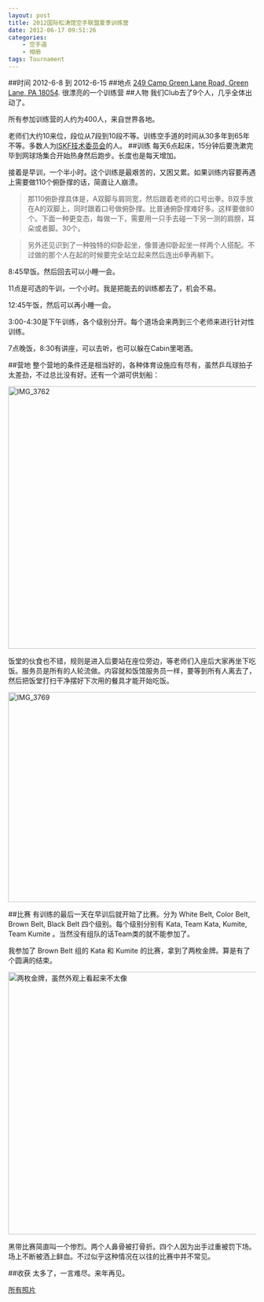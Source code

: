```yaml
--- 
layout: post
title: 2012国际松涛馆空手联盟夏季训练营
date: 2012-06-17 09:51:26
categories:
    - 空手道
    - 相册
tags: Tournament
---
```

##时间
2012-6-8 到 2012-6-15
##地点
[249 Camp Green Lane Road, Green Lane, PA 18054](http://goo.gl/maps/6W5w). 很漂亮的一个训练营
##人物
我们Club去了9个人，几乎全体出动了。

所有参加训练营的人约为400人，来自世界各地。

老师们大约10来位，段位从7段到10段不等。训练空手道的时间从30多年到65年不等。多数人为[ISKF技术委员会](http://www.iskf.com/technical%20committee.html)的人。
##训练
每天6点起床，15分钟后要洗漱完毕到网球场集合开始热身然后跑步。长度也是每天增加。

接着是早训，一个半小时。这个训练是最艰苦的，又困又累。如果训练内容要再遇上需要做110个俯卧撑的话，简直让人崩溃。

>那110俯卧撑具体是，A双脚与肩同宽，然后跟着老师的口号出拳。B双手放在A的双脚上，同时跟着口号做俯卧撑。比普通俯卧撑难好多。这样要做80个。下面一种更变态，每做一下，需要用一只手去碰一下另一测的肩膀，耳朵或者脚。30个。

>另外还见识到了一种独特的仰卧起坐，像普通仰卧起坐一样两个人搭配。不过做的那个人在起的时候要完全站立起来然后连出6拳再躺下。

8:45早饭。然后回去可以小睡一会。

11点是可选的午训，一个小时。我是把能去的训练都去了，机会不易。

12:45午饭，然后可以再小睡一会。

3:00-4:30是下午训练，各个级别分开。每个道场会来两到三个老师来进行针对性训练。

7点晚饭，8:30有讲座，可以去听，也可以躲在Cabin里喝酒。

##营地
整个营地的条件还是相当好的，各种体育设施应有尽有，虽然乒乓球拍子太差劲，不过总比没有好。还有一个湖可供划船：

<a href="http://www.flickr.com/photos/ztpala/7376013880/" title="IMG_3762 by ztpala, on Flickr"><img src="http://farm6.staticflickr.com/5455/7376013880_52c678a9b6_c.jpg" width="800" height="534" alt="IMG_3762"></a>

饭堂的伙食也不错，规则是进入后要站在座位旁边，等老师们入座后大家再坐下吃饭。服务员是所有的人轮流做。内容就和饭馆服务员一样，要等到所有人离去了，然后把饭堂打扫干净摆好下次用的餐具才能开始吃饭。

<a href="http://www.flickr.com/photos/ztpala/7376004678/" title="IMG_3769 by ztpala, on Flickr"><img src="http://farm8.staticflickr.com/7084/7376004678_9fe890bb52_z.jpg" width="640" height="427" alt="IMG_3769"></a>

##比赛
有训练的最后一天在早训后就开始了比赛。分为 White Belt, Color Belt, Brown Belt, Black Belt 四个级别。每个级别分别有 Kata, Team Kata, Kumite, Team Kumite 。当然没有组队的话Team类的就不能参加了。

我参加了 Brown Belt 组的 Kata 和 Kumite 的比赛，拿到了两枚金牌。算是有了个圆满的结束。

<a href="http://www.flickr.com/photos/ztpala/7375990446/" title="两枚金牌，虽然外观上看起来不太像 by ztpala, on Flickr"><img src="http://farm8.staticflickr.com/7218/7375990446_7c67fc44f6_c.jpg" width="800" height="534" alt="两枚金牌，虽然外观上看起来不太像"></a>

黑带比赛简直叫一个惨烈。两个人鼻骨被打骨折。四个人因为出手过重被罚下场。场上不断被洒上鲜血。不过似乎这种情况在以往的比赛中并不常见。

##收获
太多了，一言难尽。来年再见。

[所有照片](http://flic.kr/s/aHsjzYYW6Y)